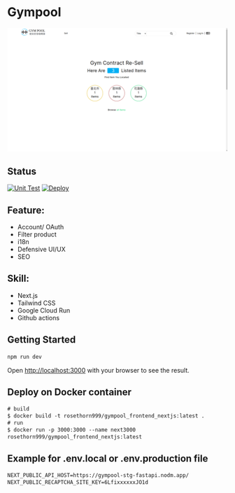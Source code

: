 # Gympool

![preview](https://raw.githubusercontent.com/rosethorn999/gympool_next/master/gympool.png)

## Status

[![Unit Test](https://github.com/rosethorn999/gympool_next/actions/workflows/testing.yml/badge.svg?branch=main)](https://github.com/rosethorn999/gympool_next/actions/workflows/testing.yml)
[![Deploy](https://github.com/rosethorn999/gympool_next/actions/workflows/deploy.yml/badge.svg?branch=main)](https://github.com/rosethorn999/gympool_next/actions/workflows/deploy.yml)

## Feature:

- Account/ OAuth
- Filter product
- i18n
- Defensive UI/UX
- SEO

## Skill:

- Next.js
- Tailwind CSS
- Google Cloud Run
- Github actions

## Getting Started

```bash
npm run dev
```

Open [http://localhost:3000](http://localhost:3000) with your browser to see the result.

## Deploy on Docker container

```shell
# build
$ docker build -t rosethorn999/gympool_frontend_nextjs:latest .
# run
$ docker run -p 3000:3000 --name next3000 rosethorn999/gympool_frontend_nextjs:latest
```

## Example for .env.local or .env.production file

```
NEXT_PUBLIC_API_HOST=https://gympool-stg-fastapi.nodm.app/
NEXT_PUBLIC_RECAPTCHA_SITE_KEY=6LfixxxxxxJO1d
```
